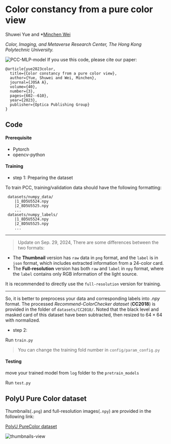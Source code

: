 # Color constancy from a pure color view

Shuwei Yue and *[Minchen Wei](https://www.polyucolorlab.com/)

*Color, Imaging, and Metaverse Research Center, The Hong Kong Polytechnic University.*

![PCC-MLP-model](https://user-images.githubusercontent.com/106613332/212873202-a61d95e0-7e59-4c1c-8307-1e0ff74038bd.png)
If you use this code, please cite our paper:

```
@article{yue2023color,
  title={Color constancy from a pure color view},
  author={Yue, Shuwei and Wei, Minchen},
  journal={JOSA A},
  volume={40},
  number={3},
  pages={602--610},
  year={2023},
  publisher={Optica Publishing Group}
}

```

## Code

####  Prerequisite   

* Pytorch
* opencv-python  

#### Training

- step 1: Preparing the dataset

To train PCC, training/validation data should have the following formatting:

```
 datasets/numpy_data/
	|1_8D5U5524.npy
	|2_8D5U5525.npy
	...
 datasets/numpy_labels/
 	|1_8D5U5524.npy
	|2_8D5U5525.npy
	...
```
---
> Update on Sep. 29, 2024, There are some differences between the two formats:

- The **Thumbnail** version has `raw` data in `png` format, and the `label` is in `json` format, which includes extracted information from a 24-color card.
- The **Full-resolution** version has both `raw` and `label` in `npy` format, where the `label` contains only RGB information of the light source.

It is recommended to directly use the `full-resolution` version for training.

---

So, it is better to preprocess your data and corresponding labels into *.npy* format.
The processed *Recommend-ColorChecker dataset* (**CC2018**) is provided in the folder of `datasets/CC2018/`. Noted that the black level and masked card of this dataset have been subtracted, then resized to $64\times64$ with normalized.

- step 2:

Run `train.py`  

>  You can change the training fold number in `config/param_config.py`  

#### Testing

move your trained model from `log` folder to the `pretrain_models`

Run `test.py`

## PolyU Pure Color dataset

Thumbnails(`.png`) and full-resolution images(`.npy`) are provided in the following link:

 [PolyU PureColor dataset](https://www.123865.com/s/eNurTd-oFWmH)
 
 ![thumbnails-view](https://user-images.githubusercontent.com/106613332/212550111-52245d3b-f989-4cf8-8fcf-82187d46cbfc.png)

